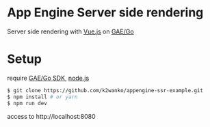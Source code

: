 # App Engine Server side rendering

Server side rendering with [Vue.js](https://github.com/vuejs/vue) on [GAE/Go](https://cloud.google.com/appengine/docs/go/)

# Setup

require [GAE/Go SDK](https://cloud.google.com/appengine/docs/go/download), [node.js](https://nodejs.org/en/)

```bash
$ git clone https://github.com/k2wanko/appengine-ssr-example.git
$ npm install # or yarn
$ npm run dev
```

access to http://localhost:8080